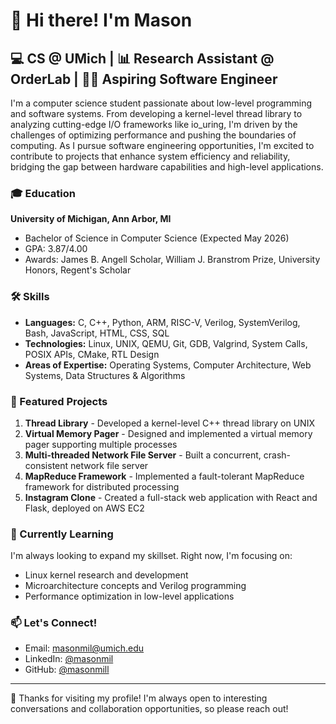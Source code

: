# 👋 Hi there! I'm Mason

## 💻 CS @ UMich | 📊 Research Assistant @ OrderLab | 🧑‍💻 Aspiring Software Engineer

I'm a computer science student passionate about low-level programming and software systems. From developing a kernel-level thread library to analyzing cutting-edge I/O frameworks like io_uring, I'm driven by the challenges of optimizing performance and pushing the boundaries of computing. As I pursue software engineering opportunities, I'm excited to contribute to projects that enhance system efficiency and reliability, bridging the gap between hardware capabilities and high-level applications.

### 🎓 Education

**University of Michigan, Ann Arbor, MI**
- Bachelor of Science in Computer Science (Expected May 2026)
- GPA: 3.87/4.00
- Awards: James B. Angell Scholar, William J. Branstrom Prize, University Honors, Regent's Scholar

### 🛠 Skills

- **Languages:** C, C++, Python, ARM, RISC-V, Verilog, SystemVerilog, Bash, JavaScript, HTML, CSS, SQL
- **Technologies:** Linux, UNIX, QEMU, Git, GDB, Valgrind, System Calls, POSIX APIs, CMake, RTL Design
- **Areas of Expertise:** Operating Systems, Computer Architecture, Web Systems, Data Structures & Algorithms

### 🚀 Featured Projects

1. **Thread Library** - Developed a kernel-level C++ thread library on UNIX
2. **Virtual Memory Pager** - Designed and implemented a virtual memory pager supporting multiple processes
3. **Multi-threaded Network File Server** - Built a concurrent, crash-consistent network file server
4. **MapReduce Framework** - Implemented a fault-tolerant MapReduce framework for distributed processing
5. **Instagram Clone** - Created a full-stack web application with React and Flask, deployed on AWS EC2

### 🌱 Currently Learning

I'm always looking to expand my skillset. Right now, I'm focusing on:
- Linux kernel research and development
- Microarchitecture concepts and Verilog programming
- Performance optimization in low-level applications

### 📫 Let's Connect!

- Email: <masonmil@umich.edu>
- LinkedIn: [@masonmil](https://www.linkedin.com/in/masonmil)
- GitHub: [@masonmill](https://github.com/masonmill)

---

🙏 Thanks for visiting my profile! I'm always open to interesting conversations and collaboration opportunities, so please reach out!
